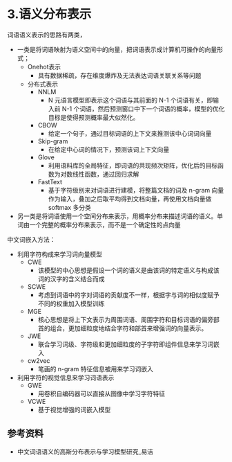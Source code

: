 # 3.语义分布表示

词语语义表示的思路有两类，
- 一类是将词语映射为语义空间中的向量，把词语表示成计算机可操作的向量形式；
  - Onehot表示
    - 具有数据稀疏，存在维度爆炸及无法表达词语关联关系等问题
  - 分布式表示
    - NNLM
      - N 元语言模型即表示这个词语与其前面的 N-1 个词语有关，即输入前 N-1 个词语，然后预测窗口中下一个词语的概率，模型的优化目标是使得预测概率最大似然化。
    - CBOW
      - 给定一个句子，通过目标词语的上下文来推测该中心词词向量
    - Skip-gram
      - 在给定中心词的情况下，预测该词上下文向量
    - Glove
      - 利用语料库的全局特征，即词语的共现频次矩阵，优化后的目标函数为对数线性函数，通过回归求解
    - FastText
      - 基于字符级别来对词语进行建模，将整篇文档的词及 n-gram 向量作为输入，叠加之后取平均得到文档向量，再使用文档向量做softmax 多分类
- 另一类是将词语使用一个空间分布来表示，用概率分布来描述词语的语义。单词由一个完整的概率分布来表示，而不是一个确定性的点向量


中文词嵌入方法：
- 利用字符构成来学习词向量模型
  - CWE
    - 该模型的中心思想是假设一个词的语义是由该词的特定语义与构成该词的汉字的含义结合而成
  - SCWE
    - 考虑到词语中的字对词语的贡献度不一样，根据字与词的相似度赋予不同的权重加入模型训练
  - MGE
    - 核心思想是将上下文表示为周围词语、周围字符和目标词语的偏旁部首的组合，更加细粒度地结合字符和部首来增强词的向量表示。
  - JWE
    - 联合学习词级、字符级和更加细粒度的子字符即组件信息来学习词嵌入
  - cw2vec 
    - 笔画的 n-gram 特征信息被用来学习词嵌入
- 利用字符的视觉信息来学习词语表示
  - GWE
    - 用卷积自编码器可以直接从图像中学习字符特征
  - VCWE
    - 基于视觉增强的词嵌入模型




## 参考资料

- 中文词语语义的高斯分布表示与学习模型研究_易洁